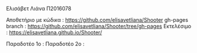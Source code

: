 Ελισάβετ Λιάνα
Π2016078

Αποθετήριο με κώδικα : https://github.com/elisavetliana/Shooter
gh-pages branch : https://github.com/elisavetliana/Shooter/tree/gh-pages
Εκτελέσιμο : https://elisavetliana.github.io/Shooter/

Παραδοτέο 1ο :
Παραδοτέο 2ο :
